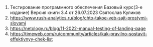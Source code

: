 1. Тестирование программного обеспечения Базовый курс(3-е издание) Версия книги 3.4 от 26.07.2023 Святослав Куликов
2. https://www.rush-analytics.ru/blog/chto-takoe-veb-sajt-prostymi-slovami
3. https://netology.ru/blog/11-2022-manual-testing-of-landing-page
4. https://timeweb.com/ru/community/articles/kak-pravilno-sostavit-effektivnyy-chek-list